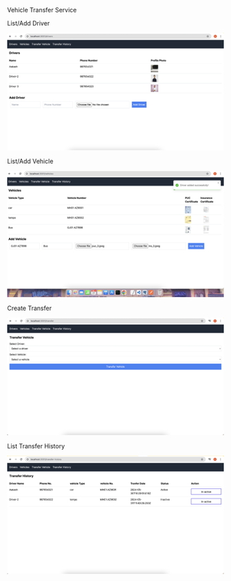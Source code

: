 Vehicle Transfer Service

List/Add Driver 

![](client/public/images/driver.png)


List/Add Vehicle 

![](client/public/images/vehicle.png)


Create Transfer 

![](client/public/images/transfer.png)


List Transfer History

![](client/public/images/transfer_history.png)


